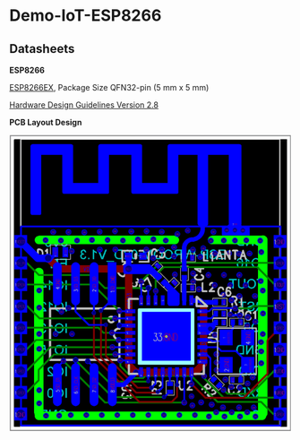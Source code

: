 # Demo-IoT-ESP8266

## Datasheets

**ESP8266**

[ESP8266EX](https://www.espressif.com/sites/default/files/documentation/0a-esp8266ex_datasheet_en.pdf), Package Size QFN32-pin (5 mm x 5 mm)

[Hardware Design Guidelines Version 2.8](https://www.espressif.com/sites/default/files/documentation/esp8266_hardware_design_guidelines_en.pdf)

**PCB Layout Design**

![ESP8266EX-PCB-Layout](Images/ESP8266EX-PCB-Layout.png)
